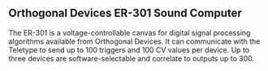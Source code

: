 ## Orthogonal Devices ER-301 Sound Computer

The ER-301 is a voltage-controllable canvas for digital signal processing algorithms available from Orthogonal Devices. It can communicate with the Teletype to send up to 100 triggers and 100 CV values per device. Up to three devices are software-selectable and correlate to outputs up to 300.
